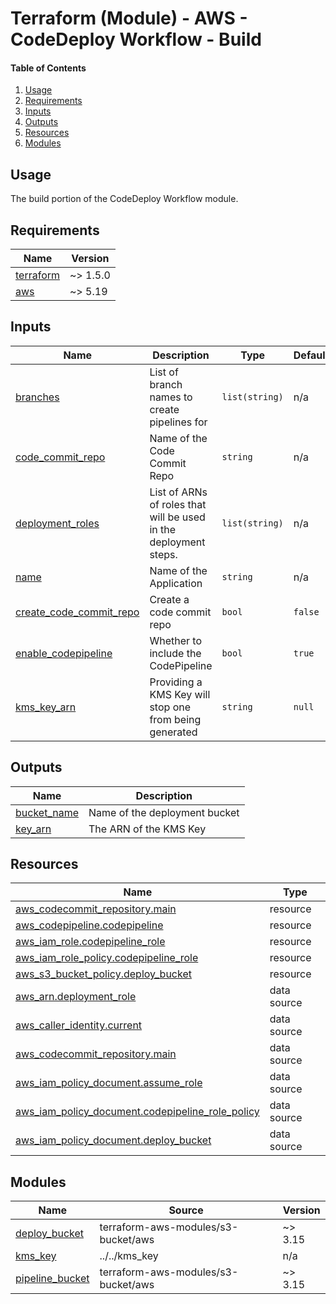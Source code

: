 # Terraform (Module) - AWS - CodeDeploy Workflow - Build

#### Table of Contents

1. [Usage](#usage)
2. [Requirements](#requirements)
3. [Inputs](#inputs)
4. [Outputs](#outputs)
5. [Resources](#resources)
6. [Modules](#modules)

## Usage

The build portion of the CodeDeploy Workflow module.

<!-- BEGIN_TF_DOCS -->
## Requirements

| Name | Version |
|------|---------|
| <a name="requirement_terraform"></a> [terraform](#requirement\_terraform) | ~> 1.5.0 |
| <a name="requirement_aws"></a> [aws](#requirement\_aws) | ~> 5.19 |

## Inputs

| Name | Description | Type | Default | Required |
|------|-------------|------|---------|:--------:|
| <a name="input_branches"></a> [branches](#input\_branches) | List of branch names to create pipelines for | `list(string)` | n/a | yes |
| <a name="input_code_commit_repo"></a> [code\_commit\_repo](#input\_code\_commit\_repo) | Name of the Code Commit Repo | `string` | n/a | yes |
| <a name="input_deployment_roles"></a> [deployment\_roles](#input\_deployment\_roles) | List of ARNs of roles that will be used in the deployment steps. | `list(string)` | n/a | yes |
| <a name="input_name"></a> [name](#input\_name) | Name of the Application | `string` | n/a | yes |
| <a name="input_create_code_commit_repo"></a> [create\_code\_commit\_repo](#input\_create\_code\_commit\_repo) | Create a code commit repo | `bool` | `false` | no |
| <a name="input_enable_codepipeline"></a> [enable\_codepipeline](#input\_enable\_codepipeline) | Whether to include the CodePipeline | `bool` | `true` | no |
| <a name="input_kms_key_arn"></a> [kms\_key\_arn](#input\_kms\_key\_arn) | Providing a KMS Key will stop one from being generated | `string` | `null` | no |

## Outputs

| Name | Description |
|------|-------------|
| <a name="output_bucket_name"></a> [bucket\_name](#output\_bucket\_name) | Name of the deployment bucket |
| <a name="output_key_arn"></a> [key\_arn](#output\_key\_arn) | The ARN of the KMS Key |

## Resources

| Name | Type |
|------|------|
| [aws_codecommit_repository.main](https://registry.terraform.io/providers/hashicorp/aws/latest/docs/resources/codecommit_repository) | resource |
| [aws_codepipeline.codepipeline](https://registry.terraform.io/providers/hashicorp/aws/latest/docs/resources/codepipeline) | resource |
| [aws_iam_role.codepipeline_role](https://registry.terraform.io/providers/hashicorp/aws/latest/docs/resources/iam_role) | resource |
| [aws_iam_role_policy.codepipeline_role](https://registry.terraform.io/providers/hashicorp/aws/latest/docs/resources/iam_role_policy) | resource |
| [aws_s3_bucket_policy.deploy_bucket](https://registry.terraform.io/providers/hashicorp/aws/latest/docs/resources/s3_bucket_policy) | resource |
| [aws_arn.deployment_role](https://registry.terraform.io/providers/hashicorp/aws/latest/docs/data-sources/arn) | data source |
| [aws_caller_identity.current](https://registry.terraform.io/providers/hashicorp/aws/latest/docs/data-sources/caller_identity) | data source |
| [aws_codecommit_repository.main](https://registry.terraform.io/providers/hashicorp/aws/latest/docs/data-sources/codecommit_repository) | data source |
| [aws_iam_policy_document.assume_role](https://registry.terraform.io/providers/hashicorp/aws/latest/docs/data-sources/iam_policy_document) | data source |
| [aws_iam_policy_document.codepipeline_role_policy](https://registry.terraform.io/providers/hashicorp/aws/latest/docs/data-sources/iam_policy_document) | data source |
| [aws_iam_policy_document.deploy_bucket](https://registry.terraform.io/providers/hashicorp/aws/latest/docs/data-sources/iam_policy_document) | data source |

## Modules

| Name | Source | Version |
|------|--------|---------|
| <a name="module_deploy_bucket"></a> [deploy\_bucket](#module\_deploy\_bucket) | terraform-aws-modules/s3-bucket/aws | ~> 3.15 |
| <a name="module_kms_key"></a> [kms\_key](#module\_kms\_key) | ../../kms_key | n/a |
| <a name="module_pipeline_bucket"></a> [pipeline\_bucket](#module\_pipeline\_bucket) | terraform-aws-modules/s3-bucket/aws | ~> 3.15 |
<!-- END_TF_DOCS -->
